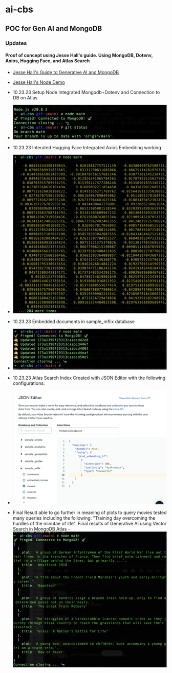 # ai-cbs

## POC for Gen AI and MongoDB

### Updates

#### Proof of concept using Jesse Hall's guide. Using MongoDB, Dotenv, Axios, Hugging Face, and Atlas Search

- [Jesse Hall's Guide to Generative AI and MongoDB](https://www.mongodb.com/developer/products/atlas/building-generative-ai-applications-vector-search-open-source-models/)
- [Jesse Hall's Node Demo](https://www.youtube.com/watch?v=wOdZ1hEWvjU&t=466s)

- 10.23.23 Setup Node Integrated Mongodb+Dotenv and Connection to DB on Atlas
- ![Connection to MongoDB](/snapshots/Screenshot%202023-10-23%20at%208.23.54%20PM.png)
- 10.23.23 Interated Hugging Face Integrated Axios Embedding working
- ![Text Embedding](/snapshots/Screenshot%202023-10-23%20at%208.24.23%20PM.png)
- 10.23.23 Embedded documents in sample_mflix database
- ![Updated embedded collection](/snapshots/Screenshot%202023-10-23%20at%208.59.05%20PM.png)
- 10.23.23 Atlas Search Index Created with JSON Editor with the following configurations:
- ![Create Atlas Search Index with the following in JSON Editor](/snapshots/Screenshot%202023-10-23%20at%209.11.34%20PM.png)
- Final Result able to go further in meaning of plots to query movies tested many queries including the following: "Training day overcoming the hurdles of the minutae of life". Final results of Generative AI using Vector Search in MongoDB Atlas
-![Final results of Generative AI using Vector Search in MongoDB Atlas](/snapshots/Screenshot%202023-10-23%20at%209.54.44%20PM.png)